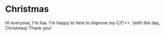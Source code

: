 # Christmas

Hi everyone,
  I'm lisa.
  I'm happy to here to improve my C/C++. (with the day, Christmas)
Thank you!
